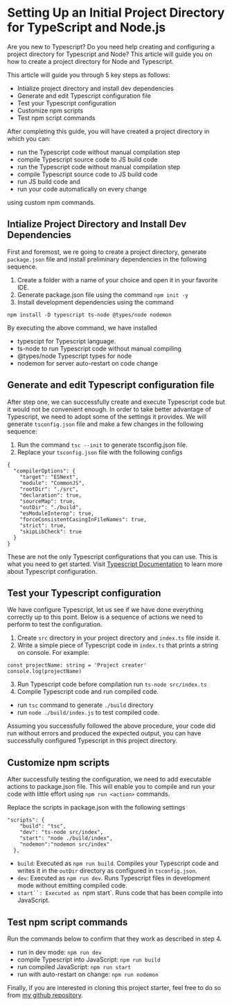 # Setting Up an Initial Project Directory for TypeScript and Node.js

Are you new to Typescript? Do you need help creating and configuring a project directory for Typescript and Node? This article will guide you on how to create a project directory for Node and Typescript.

This article will guide you through 5 key steps as follows:

- Intialize project directory and install dev dependencies
- Generate and edit Typescript configuration file
- Test your Typescript configuration
- Customize npm scripts
- Test npm script commands

After completing this guide, you will have created a project directory in which you can:

 - run the Typescript code without manual compilation step
 - compile Typescript source code to JS build code
 - run the Typescript code without manual compilation step
 - compile Typescript source code to JS build code
 - run JS build code and
 - run your code automatically on every change

using custom npm commands.

## Intialize Project Directory and Install Dev Dependencies
First and foremost, we re going to create a project directory, generate `package.json` file and install preliminary dependencies in the following sequence. 

1. Create a folder with a name of your choice and open it in your favorite IDE.
2. Generate package.json file using the command `npm init -y`
3. Install development dependencies using the command

`npm install -D typescript ts-node @types/node nodemon`

By executing the above command, we have installed

- typescipt for Typescript language.
- ts-node to run Typescript code without manual compiling
- @types/node Typescript types for node
- nodemon for server auto-restart on code change

## Generate and edit Typescript configuration file
After step one, we can successfully create and execute Typescript code but it would not be convenient enough. In order to take better advantage of Typescript, we need to adopt some of the settings it provides. We will generate `tsconfig.json` file and make a few changes in the following sequence:

 1. Run the command `tsc --init` to generate tsconfig.json file.
 2. Replace your `tsconfig.json` file with the following configs
```
{
  "compilerOptions": {
    "target": "ESNext",                                  
    "module": "CommonJS",                               
    "rootDir": "./src",                                  
    "declaration": true,
    "sourceMap": true,
    "outDir": "./build",                                   
    "esModuleInterop": true,                             
    "forceConsistentCasingInFileNames": true,            
    "strict": true,                                      
    "skipLibCheck": true                                 
  }
}
```
These are not the only Typescript configurations that you can use. This is what you need to get started. Visit [Typescript Documentation](https://www.typescriptlang.org/docs/handbook/tsconfig-json.html#:~:text=The%20tsconfig.json%20file%20specifies,compiler%20flags%20enabled%20by%20default.) to learn more about Typescript configuration.

## Test your Typescript configuration
We have configure Typescript, let us see if we have done everything correctly up to this point. Below is a sequence of actions we need to perform to test the configuration.

1. Create `src` directory in your project directory and `index.ts` file inside it.
2. Write a simple piece of Typescript code in `index.ts` that prints a string on console. For example:

```
const projectName: string = 'Project creater'
console.log(projectName)
```
3. Run Typescript code before compilation
run `ts-node src/index.ts`
4. Compile Typescript code and run compiled code.
- run `tsc` command to generate `./build` directory
- run `node ./build/index.js` to test compiled code.

Assuming you successfully followed the above procedure, your code did run without errors and produced the expected output, you can have successfully configured Typescript in this project directory.

## Customize npm scripts
After successfully testing the configuration, we need to add executable actions to package.json file. This will enable you to compile and run your code with little effort using `npm run <action>` commands.
 
Replace the scripts in package.json with the following settings
```
"scripts": {
    "build": "tsc",
    "dev": "ts-node src/index",
    "start": "node ./build/index",
    "nodemon":"nodemon src/index"
  },
```
- `build`: Executed as `npm run build`. Compiles your Typescript code and writes it in the `outDir` directory as configured in `tsconfig.json`.
- `dev`: Executed as `npm run dev`. Runs Typescript files in development mode without emitting compiled code.
- `start``: Executed as `npm start`. Runs code that has been compile into JavaScript.

## Test npm script commands
Run the commands below to confirm that they work as described in step 4.

- run in dev mode:  `npm run dev`
- compile Typescript into JavaScript: `npm run build`
- run compiled JavaScript: `npm run start`
- run with auto-restart on change: `npm run nodemon`


Finally, if you are interested in cloning this project starter, feel free to do so from [my github repository](https://github.com/GHOST-Aram/node-ts-starter/tree/main).
